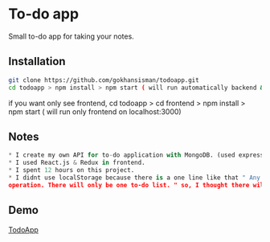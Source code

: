 # To-do app 

Small to-do app for taking your notes.

## Installation

```bash
git clone https://github.com/gokhansisman/todoapp.git
cd todoapp > npm install > npm start ( will run automatically backend & frontend same time, check on localhost:3000)
```
if you want only see frontend,
cd todoapp > cd frontend > npm install > npm start ( will run only frontend on localhost:3000) 

## Notes

```python
* I create my own API for to-do application with MongoDB. (used express)
* I used React.js & Redux in frontend.
* I spent 12 hours on this project.
* I didnt use localStorage because there is a one line like that " Any user who has access to link can perform any
operation. There will only be one to-do list. " so, I thought there will be one list for everyone.
```

## Demo
[TodoApp](https://enigmatic-dawn-93869.herokuapp.com)
